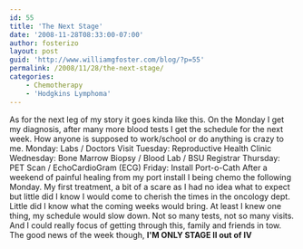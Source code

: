 ```yaml
---
id: 55
title: 'The Next Stage'
date: '2008-11-28T08:33:00-07:00'
author: fosterizo
layout: post
guid: 'http://www.williamgfoster.com/blog/?p=55'
permalink: /2008/11/28/the-next-stage/
categories:
    - Chemotherapy
    - 'Hodgkins Lymphoma'
---
```


As for the next leg of my story it goes kinda like this.
On the Monday I get my diagnosis, after many more blood tests I get the schedule for the next week. How anyone is supposed to work/school or do anything is crazy to me.
Monday: Labs / Doctors Visit
Tuesday: Reproductive Health Clinic
Wednesday: Bone Marrow Biopsy / Blood Lab / BSU Registrar
Thursday: PET Scan / EchoCardioGram (ECG)
Friday: Install Port-o-Cath
After a weekend of painful healing from my port install I being chemo the following Monday. My first treatment, a bit of a scare as I had no idea what to expect but little did I know I would come to cherish the times in the oncology dept. Little did I know what the coming weeks would bring. At least I knew one thing, my schedule would slow down. Not so many tests, not so many visits. And I could really focus of getting through this, family and friends in tow.
The good news of the week though, <strong>I'M ONLY STAGE II out of IV</strong>